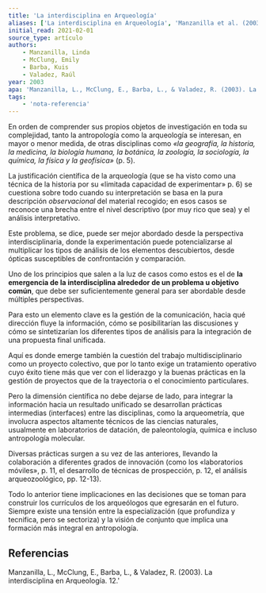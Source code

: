 ```yaml
---
title: 'La interdisciplina en Arqueología'
aliases: ['La interdisciplina en Arqueología', 'Manzanilla et al. (2003)']
initial_read: 2021-02-01
source_type: artículo
authors: 
    - Manzanilla, Linda
    - McClung, Emily
    - Barba, Kuis
    - Valadez, Raúl
year: 2003
apa: 'Manzanilla, L., McClung, E., Barba, L., & Valadez, R. (2003). La interdisciplina en Arqueología. 12.'
tags:
    - 'nota-referencia'
---
```


En orden de comprender sus propios objetos de investigación en toda su complejidad, tanto la antropología como la arqueología se interesan, en mayor o menor medida, de otras disciplinas como *«la geografía, la historia, la medicina, la biología humana, la botánica, la zoología, la sociología, la química, la física y la geofísica»* (p. 5).

La justificación científica de la arqueología (que se ha visto como una técnica de la historia por su «limitada capacidad de experimentar» p. 6) se cuestiona sobre todo cuando su interpretación se basa en la pura descripción *observacional* del material recogido; en esos casos se reconoce una brecha entre el nivel descriptivo (por muy rico que sea) y el análisis interpretativo.

Este problema, se dice, puede ser mejor abordado desde la perspectiva interdisciplinaria, donde la experimentación puede potencializarse al multiplicar los tipos de análisis de los elementos descubiertos, desde ópticas susceptibles de confrontación y comparación. 

Uno de los principios que salen a la luz de casos como estos es el de **la emergencia de la interdisciplina alrededor de un problema u objetivo común**, que debe ser suficientemente general para ser abordable desde múltiples perspectivas.

Para esto un elemento clave es la gestión de la comunicación, hacia qué dirección fluye la información, cómo se posibilitarían las discusiones y cómo se sintetizarían los diferentes tipos de análisis para la integración de una propuesta final unificada.

Aquí es donde emerge también la cuestión del trabajo multidisciplinario como un proyecto colectivo, que por lo tanto exige un tratamiento operativo cuyo éxito tiene más que ver con el liderazgo y la buenas prácticas en la gestión de proyectos que de la trayectoria o el conocimiento particulares.

Pero la dimensión científica no debe dejarse de lado, para integrar la información hacia un resultado unificado se desarrollan prácticas intermedias (interfaces) entre las disciplinas, como la arqueometría, que involucra aspectos altamente técnicos de las ciencias naturales, usualmente en laboratorios de datación, de paleontología, química e incluso antropología molecular.

Diversas prácticas surgen a su vez de las anteriores, llevando la colaboración a diferentes grados de innovación (como los «laboratorios móviles», p. 11, el desarrollo de técnicas de prospección, p. 12, el análisis arqueozoológico, pp. 12-13).

Todo lo anterior tiene implicaciones en las decisiones que se toman para construir los currículos de los arqueólogos que egresarán en el futuro. Siempre existe una tensión entre la especialización (que profundiza y tecnifica, pero se sectoriza) y la visión de conjunto que implica una formación más integral en antropología.

## Referencias

Manzanilla, L., McClung, E., Barba, L., & Valadez, R. (2003). La interdisciplina en Arqueología. 12.'
